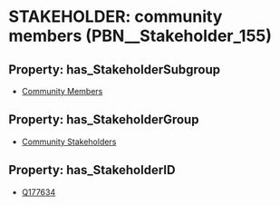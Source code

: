 # STAKEHOLDER: __community members__ (PBN__Stakeholder_155)

## Property: has_StakeholderSubgroup

* [Community Members](PBN__StakeholderSubgroup_130)

## Property: has_StakeholderGroup

* [Community Stakeholders](PBN__StakeholderGroup_8)

## Property: has_StakeholderID

* [Q177634](Q177634)

